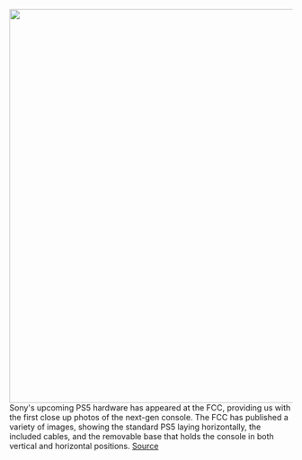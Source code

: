 <img src='https://cdn.vox-cdn.com/thumbor/VfHwdBLdPlIMVDViZq7XM74ZzOw=/0x0:1051x634/1200x800/filters:focal(442x233:610x401)/cdn.vox-cdn.com/uploads/chorus_image/image/67434974/qhtyfG0.0.png' width='700px' /><br/>
Sony's upcoming PS5 hardware has appeared at the FCC, providing us with the first close up photos of the next-gen console. The FCC has published a variety of images, showing the standard PS5 laying horizontally, the included cables, and the removable base that holds the console in both vertical and horizontal positions.
<a href='https://www.theverge.com/2020/9/19/21446500/sony-ps5-first-photos-fcc-filing-images'> Source <a/>